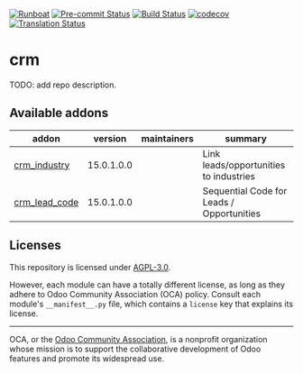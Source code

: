 
[![Runboat](https://img.shields.io/badge/runboat-Try%20me-875A7B.png)](https://runboat.odoo-community.org/builds?repo=OCA/crm&target_branch=15.0)
[![Pre-commit Status](https://github.com/OCA/crm/actions/workflows/pre-commit.yml/badge.svg?branch=15.0)](https://github.com/OCA/crm/actions/workflows/pre-commit.yml?query=branch%3A15.0)
[![Build Status](https://github.com/OCA/crm/actions/workflows/test.yml/badge.svg?branch=15.0)](https://github.com/OCA/crm/actions/workflows/test.yml?query=branch%3A15.0)
[![codecov](https://codecov.io/gh/OCA/crm/branch/15.0/graph/badge.svg)](https://codecov.io/gh/OCA/crm)
[![Translation Status](https://translation.odoo-community.org/widgets/crm-15-0/-/svg-badge.svg)](https://translation.odoo-community.org/engage/crm-15-0/?utm_source=widget)

<!-- /!\ do not modify above this line -->

# crm

TODO: add repo description.

<!-- /!\ do not modify below this line -->

<!-- prettier-ignore-start -->

[//]: # (addons)

Available addons
----------------
addon | version | maintainers | summary
--- | --- | --- | ---
[crm_industry](crm_industry/) | 15.0.1.0.0 |  | Link leads/opportunities to industries
[crm_lead_code](crm_lead_code/) | 15.0.1.0.0 |  | Sequential Code for Leads / Opportunities

[//]: # (end addons)

<!-- prettier-ignore-end -->

## Licenses

This repository is licensed under [AGPL-3.0](LICENSE).

However, each module can have a totally different license, as long as they adhere to Odoo Community Association (OCA)
policy. Consult each module's `__manifest__.py` file, which contains a `license` key
that explains its license.

----
OCA, or the [Odoo Community Association](http://odoo-community.org/), is a nonprofit
organization whose mission is to support the collaborative development of Odoo features
and promote its widespread use.
